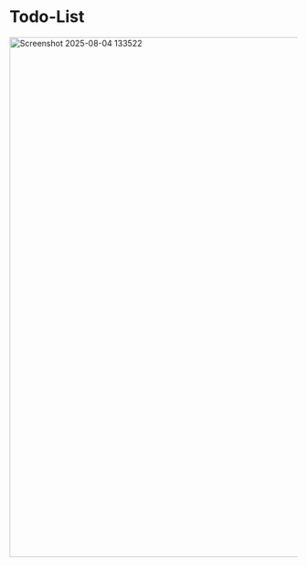 # Todo-List

<img width="1900" height="911" alt="Screenshot 2025-08-04 133522" src="https://github.com/user-attachments/assets/b503f7f3-b811-42d2-a630-e1da87a12cd1" />
